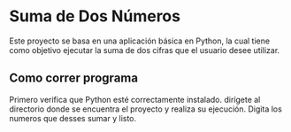 # Suma de Dos Números

Este proyecto se basa en una aplicación básica en Python, la cual tiene como objetivo ejecutar la suma de dos cifras que el usuario desee utilizar.

## Como correr programa

Primero verifica que Python esté correctamente instalado. dirígete al directorio donde se encuentra el proyecto y realiza su ejecución. Digita los numeros que desses sumar y listo.

